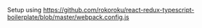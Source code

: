 Setup using https://github.com/rokoroku/react-redux-typescript-boilerplate/blob/master/webpack.config.js